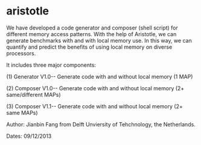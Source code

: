 aristotle
=========

We have developed a code generator and composer (shell script) for different memory access patterns. With the help of Aristotle, we can generate benchmarks with and with local memory use. In this way, we can quantify and predict the benefits of using local memory on diverse processors.

It includes three major components:

(1) Generator V1.0-- Generate code with and without local memory (1 MAP)

(2) Composer V1.0-- Generate code with and without local memory (2+ same/different MAPs)

(3) Composer V1.1-- Generate code with and without local memory (2+ same MAPs)

Author: Jianbin Fang from Delft Unviersity of Tehchnology, the Netherlands. 

Dates: 09/12/2013

